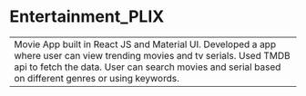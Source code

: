 # Entertainment_PLIX
<table>
<tr>
<td>
  Movie App built in React JS and Material UI.
  Developed a app where user can view trending movies and tv serials.
  Used TMDB api to fetch the data.
  User can search movies and serial based on different genres or using keywords.
</td>
</tr>
</table>


